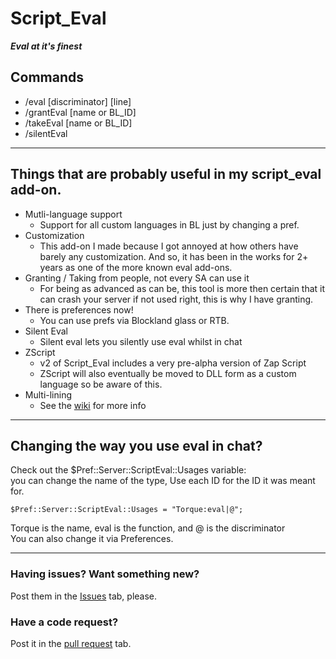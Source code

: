 # Script_Eval
___Eval at it's finest___

## Commands
* /eval [discriminator] [line]
* /grantEval [name or BL_ID]
* /takeEval [name or BL_ID]
* /silentEval
___

## Things that are probably useful in my script_eval add-on.
* Mutli-language support
  * Support for all custom languages in BL just by changing a pref.
* Customization
  * This add-on I made because I got annoyed at how others have barely any customization. And so, it has been in the works for 2+ years as one of the more known eval add-ons.
* Granting / Taking from people, not every SA can use it
  * For being as advanced as can be, this tool is more then certain that it can crash your server if not used right, this is why I have granting.
* There is preferences now!
  * You can use prefs via Blockland glass or RTB.
* Silent Eval
  * Silent eval lets you silently use eval whilst in chat
* ZScript
  * v2 of Script_Eval includes a very pre-alpha version of Zap Script
  * ZScript will also eventually be moved to DLL form as a custom language so be aware of this.
* Multi-lining
  * See the [wiki](https://github.com/Anthonyrules144/Script_Eval/wiki/Multi-lining) for more info
___

## Changing the way you use eval in chat?
Check out the $Pref::Server::ScriptEval::Usages variable: <br/>
you can change the name of the type, Use each ID for the ID it was meant for. <br/>
 ```CSharp
 $Pref::Server::ScriptEval::Usages = "Torque:eval|@";
 ```
Torque is the name, eval is the function, and @ is the discriminator <br/>
You can also change it via Preferences.

___

### Having issues? Want something new?
Post them in the [Issues](https://github.com/Ashleyz4/Script_Eval/issues) tab, please.
### Have a code request?
Post it in the [pull request](https://github.com/Ashleyz4/Script_Eval/pulls) tab.
